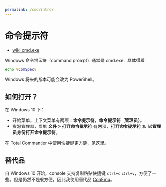 ```yaml
---
permalink: /cmd/intro/
---
```


# 命令提示符

- [wiki cmd.exe](https://en.wikipedia.org/wiki/Cmd.exe)

Windows 命令提示符（command prompt）通常是 cmd.exe，具体得看

```bat
echo %ComSpec%
```

Windows 将来的版本可能会改为 PowerShell。

## 如何打开？

在 Windows 10 下：

- 开始菜单，上下文菜单有两项：**命令提示符**，**命令提示符（管理员）**。
- 资源管理器，菜单 **文件 > 打开命令提示符** 有两项，**打开命令提示符** 和 **以管理员身份打开命令提示符**。

在 Total Commander 中使用快捷键更方便，[见这里](../software/totalcmd/index.md#cmd)。

## 替代品

自 Windows 10 开始，console 支持复制粘贴快捷键 `ctrl+c` `ctrl+v`，方便了一些。但是仍然不是很方便，因此我使用替代品 [ConEmu](../software/conemu/index.md)。
